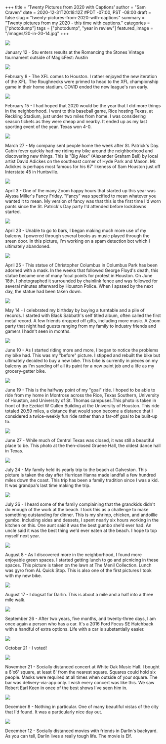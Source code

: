 +++
title = 'Twenty Pictures from 2020 with Captions'
author = "Sam Craven"
date = 2020-12-31T20:18:12Z
#PDT -07:00, PST -08:00
draft = false
slug = "twenty-pictures-from-2020-with-captions"
summary = "Twenty pictures from my 2020 - this time with captions."
categories = ["photodump"]
tags = ["photodump", "year in review"]
featured_image = "/images/20-in-20-14.jpg"
+++


[![](/images/20-in-20-01.jpg)](/images/20-in-20-01.jpg)

January 12 - Stu enters results at the Romancing the Stones Vintage tournament outside of MagicFest: Austin


[![](/images/20-in-20-02.jpg)](/images/20-in-20-02.jpg)

February 8 - The XFL comes to Houston. I rather enjoyed the new iteration of the XFL. The Roughnecks were primed to head to the XFL championship game in their home stadium. COVID ended the new league's run early.

[![](/images/20-in-20-03.jpg)](/images/20-in-20-03.jpg)

February 15 - I had hoped that 2020 would be the year that I did more things in the neighborhood. I went to this baseball game, Rice hosting Texas, at Reckling Stadium, just under two miles from home. I was considering season tickets as they were cheap and nearby. It ended up as my last sporting event of the year. Texas won 4-0.

[![](/images/20-in-20-04.jpg)](/images/20-in-20-04.jpg)

March 27 - My company sent people home the week after St. Patrick's Day. Cabin fever quickly had me riding my bike around the neighborhood and discovering new things. This is "Big Alex" (Alexander Graham Bell) by local artist David Adickes on the southeast corner of Hyde Park and Mason. Mr. Adickes is perhaps most famous for his 67' likeness of Sam Houston just off Interstate 45 in Huntsville.

[![](/images/20-in-20-05.jpg)](/images/20-in-20-05.jpg)

April 3 - One of the many Zoom happy hours that started up this year was Alyssa Miller's Fancy Friday. "Fancy" was specified to mean whatever you wanted it to mean. My version of fancy was that this is the first time I'd worn pants since the St. Patrick's Day party I'd attended before lockdowns started.

[![](/images/20-in-20-06.jpg)](/images/20-in-20-06.jpg)

April 23 - Unable to go to bars, I began making much more use of my balcony. I powered through several books as music played through the sreen door. In this picture, I'm working on a spam detection bot which I ultimately abandoned.

[![](/images/20-in-20-07.jpg)](/images/20-in-20-07.jpg)

April 25 - This statue of Christopher Columbus in Columbus Park has been adorned with a mask. In the weeks that followed George Floyd's death, this statue became one of many focal points for protest in Houston. On June 18th, I photographed it surrounded by chainlink fence and was followed for several minutes afterward by Houston Police. When I apssed by the next day, the statue had been taken down.

[![](/images/20-in-20-08.jpg)](/images/20-in-20-08.jpg)

May 14 - I celebrated my birthday by buying a turntable and a pile of records. I started with Black Sabbath's self titled album, often called the first metal record. A few friends dropped off gifts, including more music. A Zoom party that night had guests ranging from my family to industry friends and gamers I hadn't seen in months.

[![](/images/20-in-20-09.jpg)](/images/20-in-20-09.jpg)

June 10 - As I started riding more and more, I began to notice the problems my bike had. This was my "before" picture. I stipped and rebuilt the bike but ultimately decided to buy a new bike. This bike is currently in pieces on my balcony as I'm sanding off all its paint for a new paint job and a life as my grocery-getter bike.

[![](/images/20-in-20-10.jpg)](/images/20-in-20-10.jpg)

June 19 - This is the halfway point of my "goal" ride. I hoped to be able to ride from my home in Montrose across the Rice, Texas Southern, University of Houston, and University of St. Thomas campuses.This photo is taken in front of the Ezekiel W Cullen Building at the University of Houston. This ride totaled 20.59 miles, a distance that would soon become a distance that I considered a twice-weekly fun ride rather than a far-off goal to be built-up to.

[![](/images/20-in-20-11.jpg)](/images/20-in-20-11.jpg)

June 27 - While much of Central Texas was closed, it was still a beautiful place to be. This photo at the then-closed Gruene Hall, the oldest dance hall in Texas.

[![](/images/20-in-20-12.jpg)](/images/20-in-20-12.jpg)

July 24 - My family held its yearly trip to the beach at Galveston. This picture is taken the day after Hurrican Hanna made landfall a few hundred miles down the coast. This trip has been a family tradition since I was a kid. It was grandpa's last time making the trip.

[![](/images/20-in-20-13.jpg)](/images/20-in-20-13.jpg)

July 26 - I heard some of the family complaining that the grandkids didn't do enough of the work at the beach. I took this as a challenge to make something outstanding for dinner. This is my shrimp, chicken, and andoillie gumbo. Including sides and dessets, I spent nearly six hours working in the kitchen on this. One aunt said it was the best gumbo she'd ever had. An uncle said it was the best thing we'd ever eaten at the beach. I hope to top myself next year.

[![](/images/20-in-20-14.jpg)](/images/20-in-20-14.jpg)

August 8 - As I discovered more in the neighborhood, I found more enjoyable green spaces. I started getting lunch to go and picnicing in these spaces. This picture is taken on the lawn at The Menil Collection. Lunch was gyro from AL Quick Stop. This is also one of the first pictures I took with my new bike.

[![](/images/20-in-20-15.jpg)](/images/20-in-20-15.jpg)

August 17 - I dogsat for Darlin. This is about a mile and a half into a three mile walk.

[![](/images/20-in-20-16.jpg)](/images/20-in-20-16.jpg)

September 26 - After two years, five months, and twenty-three days, I am once again a person who has a car. It's a 2016 Ford Focus SE Hatchback with a handful of extra options. Life with a car is substantially easier.

[![](/images/20-in-20-17.jpg)](/images/20-in-20-17.jpg)

October 21 - I voted!

[![](/images/20-in-20-18.jpg)](/images/20-in-20-18.jpg)

November 21 - Socially distanced concert at White Oak Music Hall. I bought a 6'x6' square, at least 6' from the nearest square. Squares could hold six people. Masks were required at all times when outside of your square. The bar was delivery-via-app only. I wish every concert was like this. We saw Robert Earl Keen in once of the best shows I've seen him in.

[![](/images/20-in-20-19.jpg)](/images/20-in-20-19.jpg)

December 8 - Nothing in particular. One of many beautiful vistas of the city that I'd found. It was a particularly nice day out.

[![](/images/20-in-20-20.jpg)](/images/20-in-20-20.jpg)

December 12 - Socially distanced movies with friends in Darlin's backyard. As you can tell, Darlin lives a really tough life. The movie is Elf.
